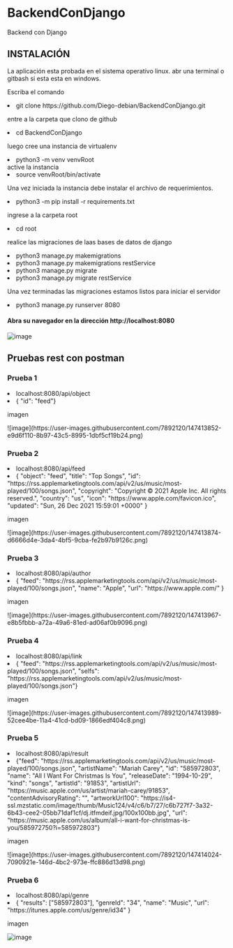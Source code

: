 # BackendConDjango
Backend con Django
## INSTALACIÓN
<p> La aplicación esta probada en el sistema operativo linux.
abr una terminal o gitbash si esta esta en windows.</p>
<p> Escriba el comando </p>
<li> git clone https://github.com/Diego-debian/BackendConDjango.git </li>
<p> entre a la carpeta que clono de github </p>
<li> cd BackendConDjango </li>
<p> luego cree una instancia de virtualenv </p>
<li>  python3 -m venv venvRoot </li>
active la instancia
<li> source venvRoot/bin/activate </li>
<p> Una vez iniciada la instancia debe instalar el archivo de requerimientos. </p>
<li> python3 -m pip install -r requirements.txt </li>
<p>ingrese a la carpeta root </p>
<li> cd root </li>
<p>realice las migraciones de laas bases de datos de django </p>
<li>python3 manage.py makemigrations </li>
<li>python3 manage.py makemigrations restService </li>
<li>python3 manage.py migrate </li>
<li>python3 manage.py migrate restService </li>
<p> Una vez terminadas las migraciones estamos listos para  iniciar el servidor</p>
<li>python3 manage.py runserver 8080 </li>

<p><h4> Abra su navegador en la dirección http://localhost:8080</h4></p>

![image](https://user-images.githubusercontent.com/7892120/147413140-755df5ca-b49f-4bcc-94e2-146986be831d.png) 

## Pruebas rest con postman
### Prueba 1  
<li> localhost:8080/api/object</li>
<li> { "id": "feed"}  </li>
<p> imagen </p>
![image](https://user-images.githubusercontent.com/7892120/147413852-e9d6f110-8b97-43c5-8995-1dbf5cf19b24.png)

### Prueba 2

<li>  localhost:8080/api/feed</li>
<li> {
    "object": "feed", 
    "title": "Top Songs", 
    "id": "https://rss.applemarketingtools.com/api/v2/us/music/most-played/100/songs.json", 
    "copyright": "Copyright © 2021 Apple Inc. All rights reserved.", 
    "country": "us", 
    "icon": "https://www.apple.com/favicon.ico", 
    "updated": "Sun, 26 Dec 2021 15:59:01 +0000" }
</li>
<p> imagen </p>
![image](https://user-images.githubusercontent.com/7892120/147413874-d6666d4e-3da4-4bf5-9cba-fe2b97b9126c.png)

### Prueba 3

<li>   localhost:8080/api/author</li>
<li>{
    "feed": "https://rss.applemarketingtools.com/api/v2/us/music/most-played/100/songs.json", 
    "name": "Apple",
    "url": "https://www.apple.com/" }
</li>
<p> imagen </p>
![image](https://user-images.githubusercontent.com/7892120/147413967-e8b5fbbb-a72a-49a6-81ed-ad06af0b9096.png)

### Prueba 4

<li>    localhost:8080/api/link </li>
<li>{
    "feed": "https://rss.applemarketingtools.com/api/v2/us/music/most-played/100/songs.json", 
    "selfs": "https://rss.applemarketingtools.com/api/v2/us/music/most-played/100/songs.json"}
</li>
<p> imagen </p>
![image](https://user-images.githubusercontent.com/7892120/147413989-52cee4be-11a4-41cd-bd09-1866edf404c8.png)

### Prueba 5

<li>     localhost:8080/api/result </li>
<li>{"feed": "https://rss.applemarketingtools.com/api/v2/us/music/most-played/100/songs.json", "artistName": "Mariah Carey", "id": "585972803", "name": "All I Want For Christmas Is You", "releaseDate": "1994-10-29", "kind": "songs", "artistId": "91853", "artistUrl": "https://music.apple.com/us/artist/mariah-carey/91853", "contentAdvisoryRating": "", "artworkUrl100": "https://is4-ssl.mzstatic.com/image/thumb/Music124/v4/c6/b7/27/c6b727f7-3a32-6b43-cee2-05bb71daf1cf/dj.itfmdeif.jpg/100x100bb.jpg", "url": "https://music.apple.com/us/album/all-i-want-for-christmas-is-you/585972750?i=585972803"}
</li>
<p> imagen </p>
![image](https://user-images.githubusercontent.com/7892120/147414024-7090921e-146d-4bc2-973e-ffc886d13d98.png)


### Prueba 6

<li>      localhost:8080/api/genre </li>
<li>{
    "results": ["585972803"], "genreId": "34", "name": "Music", "url": "https://itunes.apple.com/us/genre/id34" }
</li>
<p> imagen </p>

![image](https://user-images.githubusercontent.com/7892120/147414096-83ba8f40-ae37-47c3-947d-de5960251961.png)
